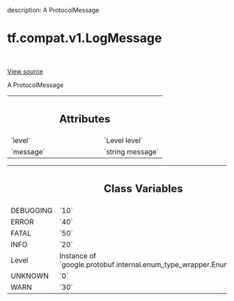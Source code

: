 description: A ProtocolMessage

<div itemscope itemtype="http://developers.google.com/ReferenceObject">
<meta itemprop="name" content="tf.compat.v1.LogMessage" />
<meta itemprop="path" content="Stable" />
<meta itemprop="property" content="DEBUGGING"/>
<meta itemprop="property" content="ERROR"/>
<meta itemprop="property" content="FATAL"/>
<meta itemprop="property" content="INFO"/>
<meta itemprop="property" content="Level"/>
<meta itemprop="property" content="UNKNOWN"/>
<meta itemprop="property" content="WARN"/>
</div>

# tf.compat.v1.LogMessage

<!-- Insert buttons and diff -->

<table class="tfo-notebook-buttons tfo-api nocontent" align="left">

</table>

<a target="_blank" class="external" href="/code/stable/tensorflow/core/util/event.proto">View source</a>



A ProtocolMessage

<!-- Placeholder for "Used in" -->




<!-- Tabular view -->
 <table class="responsive fixed orange">
<colgroup><col width="214px"><col></colgroup>
<tr><th colspan="2"><h2 class="add-link">Attributes</h2></th></tr>

<tr>
<td>
`level`
</td>
<td>
`Level level`
</td>
</tr><tr>
<td>
`message`
</td>
<td>
`string message`
</td>
</tr>
</table>





<!-- Tabular view -->
 <table class="responsive fixed orange">
<colgroup><col width="214px"><col></colgroup>
<tr><th colspan="2"><h2 class="add-link">Class Variables</h2></th></tr>

<tr>
<td>
DEBUGGING<a id="DEBUGGING"></a>
</td>
<td>
`10`
</td>
</tr><tr>
<td>
ERROR<a id="ERROR"></a>
</td>
<td>
`40`
</td>
</tr><tr>
<td>
FATAL<a id="FATAL"></a>
</td>
<td>
`50`
</td>
</tr><tr>
<td>
INFO<a id="INFO"></a>
</td>
<td>
`20`
</td>
</tr><tr>
<td>
Level<a id="Level"></a>
</td>
<td>
Instance of `google.protobuf.internal.enum_type_wrapper.EnumTypeWrapper`
</td>
</tr><tr>
<td>
UNKNOWN<a id="UNKNOWN"></a>
</td>
<td>
`0`
</td>
</tr><tr>
<td>
WARN<a id="WARN"></a>
</td>
<td>
`30`
</td>
</tr>
</table>

